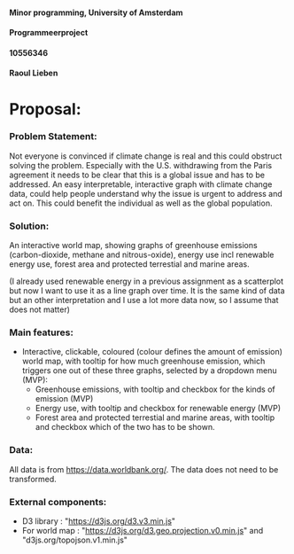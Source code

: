 #### Minor programming, University of Amsterdam
#### Programmeerproject
#### 10556346
#### Raoul Lieben


# Proposal:

### Problem Statement:

Not everyone is convinced if climate change is real and this could obstruct solving the problem. Especially with the U.S.
withdrawing from the Paris agreement it needs to be clear that this is a global issue and has to be addressed. An easy
interpretable, interactive graph with climate change data, could help people understand why the issue is urgent to
address and act on. This could benefit the individual as well as the global population.

### Solution:
An interactive world map, showing graphs of greenhouse emissions (carbon-dioxide, methane and nitrous-oxide), energy use incl
renewable energy use, forest area and protected terrestial and marine areas.

(I already used renewable energy in a previous assignment as a scatterplot but now I want to use it as a line graph over time.
It is the same kind of data but an other interpretation and I use a lot more data now, so I assume that does not matter)

### Main features:
- Interactive, clickable, coloured (colour defines the amount of emission) world map, with tooltip for how much greenhouse
emission, which triggers one out of these three graphs, selected by a dropdown menu (MVP):
    - Greenhouse emissions, with tooltip and checkbox for the kinds of emission (MVP)
    - Energy use, with tooltip and checkbox for renewable energy (MVP)
    - Forest area and protected terrestial and marine areas, with tooltip and checkbox which of the two has to be shown.

### Data:
All data is from https://data.worldbank.org/. The data does not need to be transformed. 

### External components:
- D3 library : "https://d3js.org/d3.v3.min.js"
- For world map : "https://d3js.org/d3.geo.projection.v0.min.js" and "d3js.org/topojson.v1.min.js"
